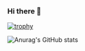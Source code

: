 ### Hi there 👋

<!--
**mairykenupp/mairykenupp** is a ✨ _special_ ✨ repository because its `README.md` (this file) appears on your GitHub profile.

Here are some ideas to get you started:

- 🔭 I’m currently working on ...
- 🌱 I’m currently learning ...
- 👯 I’m looking to collaborate on ...
- 🤔 I’m looking for help with ...
- 💬 Ask me about ...
- 📫 How to reach me: ...
- 😄 Pronouns: ...
- ⚡ Fun fact: ...
-->
<!--Github Trophies from: https://github.com/ryo-ma/github-profile-trophy#dracula-->
[![trophy](https://github-profile-trophy.vercel.app/?username=mairykenupp&theme=dracula&row=1)](https://github.com/ryo-ma/github-profile-trophy)

<!--GitHub Stats from: https://github.com/anuraghazra/github-readme-stats-->
![Anurag's GitHub stats](https://github-readme-stats.vercel.app/api?username=mairykenupp&show_icons=true&theme=tokyonight)
